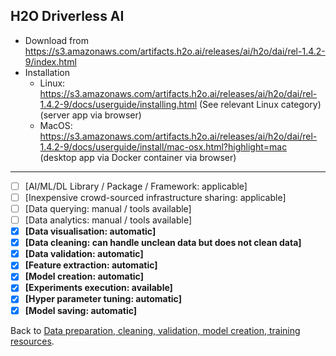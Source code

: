 ## H2O Driverless AI

- Download from https://s3.amazonaws.com/artifacts.h2o.ai/releases/ai/h2o/dai/rel-1.4.2-9/index.html
- Installation
  - Linux:  https://s3.amazonaws.com/artifacts.h2o.ai/releases/ai/h2o/dai/rel-1.4.2-9/docs/userguide/installing.html (See relevant Linux category) (server app via browser)
  - MacOS:  https://s3.amazonaws.com/artifacts.h2o.ai/releases/ai/h2o/dai/rel-1.4.2-9/docs/userguide/install/mac-osx.html?highlight=mac (desktop app via Docker container via browser)

---

- [ ] [AI/ML/DL Library / Package / Framework: applicable]
- [ ] [Inexpensive crowd-sourced infrastructure sharing: applicable]
- [ ] [Data querying: manual / tools available] 
- [ ] [Data analytics: manual / tools available] 
- [x] **[Data visualisation: automatic]**
- [x] **[Data cleaning: can handle unclean data but does not clean data]** 
- [x] **[Data validation: automatic]** 
- [x] **[Feature extraction: automatic]** 
- [x] **[Model creation: automatic]** 
- [x] **[Experiments execution: available]**
- [x] **[Hyper parameter tuning: automatic]**
- [x] **[Model saving: automatic]**

Back to [Data preparation, cleaning, validation, model creation, training resources](README.md).